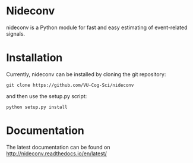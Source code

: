 # Nideconv
nideconv is a Python module for fast and easy estimating of event-related signals. 

# Installation
Currently, nideconv can be installed by cloning the git repository:

`git clone https://github.com/VU-Cog-Sci/nideconv`

and then use the setup.py script:

`python setup.py install`

# Documentation

The latest documentation can be found on http://nideconv.readthedocs.io/en/latest/
